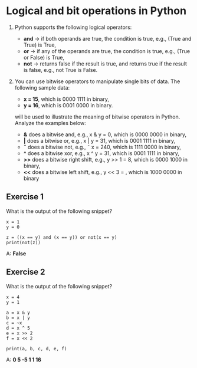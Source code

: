 # Logical and bit operations in Python
1. Python supports the following logical operators:
   - **and** → if both operands are true, the condition is true, e.g., (True and True) is True,
   - **or** → if any of the operands are true, the condition is true, e.g., (True or False) is True,
   - **not** → returns false if the result is true, and returns true if the result is false, e.g., not True is False.
2. You can use bitwise operators to manipulate single bits of data. The following sample data:

   - **x = 15**, which is 0000 1111 in binary,
   - **y = 16**, which is 0001 0000 in binary.

   will be used to illustrate the meaning of bitwise operators in Python. Analyze the examples below:

   - **&** does a bitwise and, e.g., x & y = 0, which is 0000 0000 in binary,
   - **\|** does a bitwise or, e.g., x \| y = 31, which is 0001 1111 in binary,
   - **˜** does a bitwise not, e.g., ˜ x = 240, which is 1111 0000 in binary,
   - **^** does a bitwise xor, e.g., x ^ y = 31, which is 0001 1111 in binary,
   - **\>\>** does a bitwise right shift, e.g., y >> 1 = 8, which is 0000 1000 in binary,
   - **\<\<** does a bitwise left shift, e.g., y << 3 = , which is 1000 0000 in binary

## Exercise 1

What is the output of the following snippet?
```
x = 1
y = 0

z = ((x == y) and (x == y)) or not(x == y)
print(not(z))
```

A:
**False**

## Exercise 2

What is the output of the following snippet?
```
x = 4
y = 1

a = x & y
b = x | y
c = ~x
d = x ^ 5
e = x >> 2
f = x << 2

print(a, b, c, d, e, f)
```
A:
**0 5 -5 1 1 16**